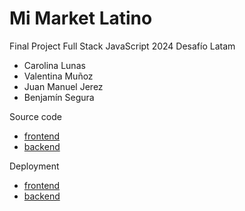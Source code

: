 # Mi Market Latino
Final Project
Full Stack JavaScript 2024 Desafío Latam

- Carolina Lunas
- Valentina Muñoz
- Juan Manuel Jerez
- Benjamín Segura

Source code
- [frontend](https://github.com/vnasp/marketplace-frontend-react-user)
- [backend](https://github.com/vnasp/marketplace-backend-react-user)

Deployment
- [frontend](https://mimarketlatino.netlify.app/)
- [backend](https://)
